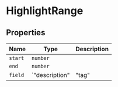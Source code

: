 # HighlightRange

## Properties

| Name | Type | Description |
|------|------|-------------|
| `start` | `number` |  |
| `end` | `number` |  |
| `field` | `"description" | "tag" | "title"` |  |


